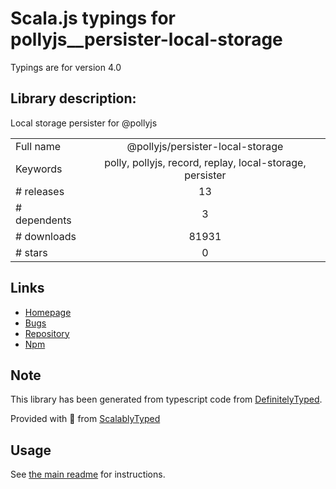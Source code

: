 
# Scala.js typings for pollyjs__persister-local-storage

Typings are for version 4.0

## Library description:
Local storage persister for @pollyjs

|                    |                 |
| ------------------ | :-------------: |
| Full name          | @pollyjs/persister-local-storage |
| Keywords           | polly, pollyjs, record, replay, local-storage, persister |
| # releases         | 13 |
| # dependents       | 3 |
| # downloads        | 81931 |
| # stars            | 0 |

## Links
- [Homepage](https://github.com/netflix/pollyjs#readme)
- [Bugs](https://github.com/netflix/pollyjs/issues)
- [Repository](https://github.com/netflix/pollyjs)
- [Npm](https://www.npmjs.com/package/%40pollyjs%2Fpersister-local-storage)
    


## Note
This library has been generated from typescript code from [DefinitelyTyped](https://definitelytyped.org).

Provided with :purple_heart: from [ScalablyTyped](https://github.com/oyvindberg/ScalablyTyped)

## Usage
See [the main readme](../../readme.md) for instructions.


